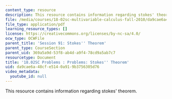 ```yaml
---
content_type: resource
description: This resource contains information regarding stokes' theorem.
file: /media/courses/18-02sc-multivariable-calculus-fall-2010/da9cae6a48cfe5140a919b3756305d76_MIT18_02SC_pb_91_quest.pdf
file_type: application/pdf
learning_resource_types: []
license: https://creativecommons.org/licenses/by-nc-sa/4.0/
ocw_type: OCWFile
parent_title: 'Session 91: Stokes'' Theorem'
parent_type: CourseSection
parent_uid: 369a5a9d-53f8-ab4d-a9f4-78cd9a5ab7c7
resourcetype: Document
title: '18.02SC Problems : Problems: Stokes'' Theorem'
uid: da9cae6a-48cf-e514-0a91-9b3756305d76
video_metadata:
  youtube_id: null
---
```

This resource contains information regarding stokes' theorem.